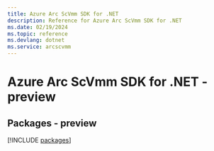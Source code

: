 ```yaml
---
title: Azure Arc ScVmm SDK for .NET
description: Reference for Azure Arc ScVmm SDK for .NET
ms.date: 02/19/2024
ms.topic: reference
ms.devlang: dotnet
ms.service: arcscvmm
---
```

# Azure Arc ScVmm SDK for .NET - preview
## Packages - preview
[!INCLUDE [packages](arc-scvmm-index.md)]